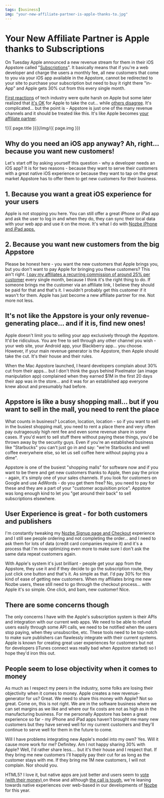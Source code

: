 ```yaml
---
tags: [business]
img: "your-new-affiliate-partner-is-apple-thanks-to.jpg"
---
```


# Your New Affiliate Partner is Apple thanks to Subscriptions


On Tuesday Apple announced a new revenue stream for them in their iOS Appstore called "[Subscriptions](http://www.apple.com/pr/library/2011/02/15appstore.html)". It basically means that if you're a web developer and charge the users a monthly fee, all new customers that come to you via your iOS app available in the Appstore, cannot be redirected to your site to purchase your subscription but need to buy it right there "in-App" and Apple gets 30% cut from this every single month.

[First reactions](http://techcrunch.com/2011/02/15/apple-in-app-subscriptions/) of tech industry were quite harsh on Apple but some later realized that [it's OK](http://techcrunch.com/2011/02/15/apple-ecosystem/) for Apple to take the cut... while [others disagree](http://thinkvitamin.com/web-industry/why-you-should-fight-apples-subscription-extortion/). It's complicated... but the point is - Appstore is just one of the many revenue channels and it should be treated like this. It's like Apple becomes [your affiliate partner](http://www.nozbe.com/affiliates).

<!--More-->

![{{ page.title }}](/img/{{ page.img }})

## Why do you need an iOS app anyway? Ah, right... because you want new customers!

Let's start off by asking yourself this question - why a developer needs an iOS app? It is for two reasons - because they want to serve their customers with a great native iOS experience or because they want to tap on the great market Appstore has to offer them to get new customers for their business.

## 1. Because you want a great iOS experience for your users

Apple is not stopping you here. You can still offer a great iPhone or iPad app and ask the user to log in and when they do, they can sync their local data with your web app and use it on the move. It's what I do with [Nozbe iPhone and iPad apps.](http://www.nozbe.com/iphone)

## 2. Because you want new customers from the big Appstore

Please be honest here - you want the new customers that Apple brings you, but you don't want to pay Apple for bringing you these customers? This ain't right. [I pay my affiliates a recurring commission of around 25% per customer](http://www.nozbe.com/affiliates) every single month, because I think it's the right thing to do. If someone brings me the customer via an affiliate link, I believe they should be paid for that and that's it. I wouldn't probably get this customer if it wasn't for them. Apple has just become a new affiliate partner for me. Not more not less.

## It's not like the Appstore is your only revenue-generating place... and if it is, find new ones!

Apple doesn't limit you to selling your app exclusively through the Appstore. It'd be ridiculous. You are free to sell through any other channel you wish - your web site, your Android app, your Blackberry app... you choose. However, if your main revenue generator is the Appstore, then Apple should take the cut. It's their house and their rules.

When the Mac Appstore launched, I heard developers complain about 30% cut from their apps... but I don't think the guys behind Pixelmator (an image manipulation app) complained when they earned $1M in the first 20 days their app was in the store... and it was for an established app everyone knew about and presumably had before.

## Appstore is like a busy shopping mall... but if you want to sell in the mall, you need to rent the place

What counts in business? Location, location, location - so if you want to sell in the busiest shopping mall, you need to rent a place there and very often pay outrageously high rent fee and even some revenue share in some cases. If you'd want to sell stuff there without paying these things, you'd be thrown away by the security guys. Even if you're an established business like "Starbucks" you can't just go in and say: "we're Starbucks and well coffee everywhere else, so let us sell coffee here without paying you a dime".

Appstore is one of the busiest "shopping malls" for software now and if you want to be there and get new customers thanks to Apple, then pay the price - again, it's simply one of your sales channels. If you look for customers on Google and use AdWords - do you get them free? No, you need to pay for these and they are a part of your "customer acquisition price". Appstore was long enough kind to let you "get around their back" to sell subscriptions elsewhere.

## User Experience is great - for both customers and publishers

I'm constantly tweaking my [Nozbe Signup page and Checkout](http://www.nozbe.com/signup) experience and I still see people ordering and not completing the order... and I need to ask them for lots of data (credit card companies require it) and it's a process that I'm now optimizing even more to make sure I don't ask the same data repeat customers again.

With Apple's system it's just brilliant - people get your app from the Appstore, they use it and if they decide to go the subscription route, they just click one button and that's it. As simple as that. I'd pay 30% for this kind of ease of getting new customers. When my affiliates bring me new Nozbe users, these still need to go through the checkout process... with Apple it's so simple. One click, and bam, new customer! Nice.

## There are some concerns though

The only concerns I have with the Apple's subscription system is their APIs and integration with our current web apps. We need to be able to refund users easily through some API calls, we need to be notified when the users stop paying, when they unsubscribe, etc. These tools need to be top-notch to make sure publishers can flawlessly integrate with their current systems. Apple is known for creating great user experiences for customers but not for developers (iTunes connect was really bad when Appstore started) so I hope they'd iron this out.

## People seem to lose objectivity when it comes to money

As much as I respect my peers in the industry, some folks are losing their objectivity when it comes to money. Apple creates a new revenue-generator for us? Great. We need to share this money with Apple? Not so great. Come on, this is not right. We are in the software business where we can set margins as we like and where our fix costs are not as high as in the manufacturing business. For me personally Appstore has been a great experience so far - my iPhone and iPad apps haven't brought me many new customers but they have served well for my current customers and they'll continue to serve well for them in the future to come.

Will I have problems integrating new Apple's model into my own? Yes. Will it cause more work for me? Definitey. Am I not happy sharing 30% with Apple? Well, I'd rather share less.... but it's their house and I respect that. If they bring me new customers I'll happily pay their cut for as long as the customer stays with me. If they bring me 1M new customers, I will not complain. Nor should you.

HTML5? I love it, but native apps are just better and users seem to [vote (with their money) ](http://michaelnozbe.com/forget-crunchies-let-people-vote-with-money)on these and although [the call is tough](http://michaelnozbe.com/playing-where-the-puck-is-going-to-be), we're leaning towards native experiences over web-based in our developments of [Nozbe](http://www.nozbe.com/blog) for this year.

  



[n]: https://michael.gratis/nozbe
